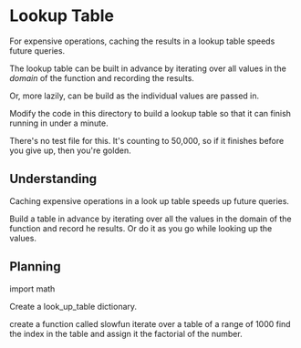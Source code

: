 # Lookup Table

For expensive operations, caching the results in a lookup table speeds
future queries.

The lookup table can be built in advance by iterating over all values in
the _domain_ of the function and recording the results.

Or, more lazily, can be build as the individual values are passed in.

Modify the code in this directory to build a lookup table so that it can
finish running in under a minute.

There's no test file for this. It's counting to 50,000, so if it
finishes before you give up, then you're golden.


## Understanding

Caching expensive operations in a look up table speeds up future queries. 

Build a table in advance by iterating over all the values in the domain of the function and record he results. Or do it as you go while looking up the values. 

## Planning
import math

Create a look_up_table dictionary. 

create a function called slowfun
    iterate over a table of a range of 1000
    find the index in the table and assign it the factorial of the number. 

